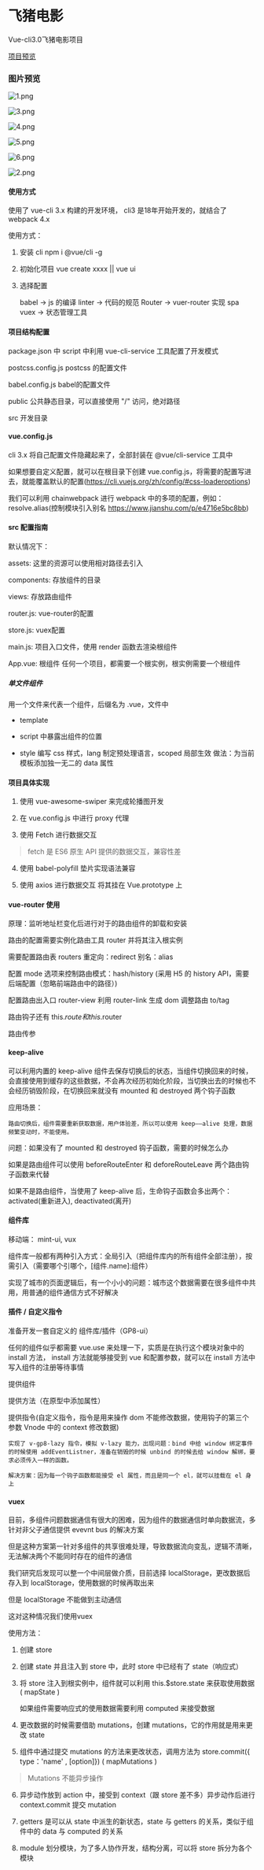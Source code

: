 # 飞猪电影
Vue-cli3.0飞猪电影项目

[项目预览](http://struggle-wjf.gitee.io/feizhumovie/dist/index.html#/)

### 图片预览
![1.png](http://edu.bluej.cn/public/uploads/1.png)

![3.png](http://edu.bluej.cn/public/uploads/20181229/201812291315013.png)

![4.png](http://edu.bluej.cn/public/uploads/20181229/201812291315014.png)

![5.png](http://edu.bluej.cn/public/uploads/20181229/201812291315015.png)

![6.png](http://edu.bluej.cn/public/uploads/20181229/201812291315016.png)

![2.png](http://edu.bluej.cn/public/uploads/20181229/201812291315012.png)
#### 使用方式

使用了 vue-cli 3.x 构建的开发环境， cli3 是18年开始开发的，就结合了 webpack 4.x

使用方式：

1. 安装 cli  npm i @vue/cli  -g

2. 初始化项目 vue create xxxx  ||  vue ui

3. 选择配置

    babel   ->  js 的编译
    linter  ->  代码的规范
    Router  ->  vuer-router 实现 spa
    vuex    ->  状态管理工具

#### 项目结构配置

package.json 中 script 中利用 vue-cli-service 工具配置了开发模式

postcss.config.js  postcss 的配置文件

babel.config.js  babel的配置文件

public 公共静态目录，可以直接使用 "/" 访问，绝对路径

src 开发目录

#### vue.config.js

cli 3.x 将自己配置文件隐藏起来了，全部封装在 @vue/cli-service 工具中

如果想要自定义配置，就可以在根目录下创建 vue.config.js，将需要的配置写进去，就能覆盖默认的配置(https://cli.vuejs.org/zh/config/#css-loaderoptions)

我们可以利用 chainwebpack 进行 webpack 中的多项的配置，例如：resolve.alias(控制模块引入别名  https://www.jianshu.com/p/e4716e5bc8bb)

#### src 配置指南

默认情况下：

assets: 这里的资源可以使用相对路径去引入

components: 存放组件的目录

views: 存放路由组件

router.js: vue-router的配置

store.js: vuex配置

main.js: 项目入口文件，使用 render 函数去渲染根组件

App.vue: 根组件  任何一个项目，都需要一个根实例，根实例需要一个根组件


##### 单文件组件

用一个文件来代表一个组件，后缀名为 .vue，文件中

* template  

* script 中暴露出组件的位置

* style 编写 css 样式，lang 制定预处理语言，scoped 局部生效 做法：为当前模板添加独一无二的 data 属性


#### 项目具体实现

1. 使用 vue-awesome-swiper 来完成轮播图开发

2. 在 vue.config.js 中进行 proxy 代理

3. 使用 Fetch 进行数据交互

> fetch 是 ES6 原生 API 提供的数据交互，兼容性差

4. 使用 babel-polyfill 垫片实现语法兼容

5. 使用 axios 进行数据交互 将其挂在 Vue.prototype 上


#### vue-router 使用

原理：监听地址栏变化后进行对于的路由组件的卸载和安装

路由的配置需要实例化路由工具 router 并将其注入根实例

需要配置路由表 routers  重定向：redirect   别名：alias

配置 mode 选项来控制路由模式：hash/history (采用 H5 的 history API，需要后端配置（忽略前端路由中的路径）)

配置路由出入口 router-view 利用 router-link 生成 dom 调整路由 to/tag

路由钩子还有 this.$route 和 this.$router

路由传参

#### keep-alive

可以利用内置的 keep-alive 组件去保存切换后的状态，当组件切换回来的时候，会直接使用到缓存的这些数据，不会再次经历初始化阶段，当切换出去的时候也不会经历销毁阶段，在切换回来就没有 mounted 和 destroyed 两个钩子函数

应用场景：

    路由切换后，组件需要重新获取数据，用户体验差，所以可以使用 keep——alive 处理，数据频繁变动时，不能使用。

问题：如果没有了 mounted 和 destroyed 钩子函数，需要的时候怎么办

如果是路由组件可以使用 beforeRouteEnter 和 deforeRouteLeave 两个路由钩子函数来代替

如果不是路由组件，当使用了 keep-alive 后，生命钩子函数会多出两个：activated(重新进入), deactivated(离开)


#### 组件库

移动端： mint-ui, vux

组件库一般都有两种引入方式：全局引入（把组件库内的所有组件全部注册），按需引入（需要哪个引哪个，[组件.name]:组件）

实现了城市的页面逻辑后，有一个小小的问题：城市这个数据需要在很多组件中共用，用普通的组件通信方式不好解决

#### 插件 / 自定义指令

准备开发一套自定义的 组件库/插件（GP8-ui）

任何的组件似乎都需要 vue.use 来处理一下，实质是在执行这个模块对象中的 install 方法， install 方法就能够接受到 vue 和配置参数，就可以在 install 方法中写入组件的注册等待事情

提供组件

提供方法（在原型中添加属性）

提供指令(自定义指令，指令是用来操作 dom 不能修改数据，使用钩子的第三个参数 Vnode 中的 context 修改数据)

    实现了 v-gp8-lazy 指令，模拟 v-lazy 能力，出现问题：bind 中给 window 绑定事件的时候使用 addEventListner，准备在销毁的时候 unbind 的时候去给 window 解绑，要求必须传入一样的函数。

    解决方案：因为每一个钩子函数都能接受 el 属性，而且是同一个 el，就可以挂载在 el 身上

#### vuex

目前，多组件问题数据通信有很大的困难，因为组件的数据通信时单向数据流，多针对非父子通信提供 evevnt bus 的解决方案

但是这种方案第一针对多组件的共享很难处理，导致数据流向变乱，逻辑不清晰，无法解决两个不能同时存在的组件的通信

我们研究后发现可以整一个中间层做介质，目前选择 localStorage，更改数据后存入到 localStorage，使用数据的时候再取出来

但是 localStorage 不能做到主动通信

这对这种情况我们使用vuex

使用方法：

1. 创建 store

2. 创建 state 并且注入到 store 中，此时 store 中已经有了 state（响应式）

3. 将 store 注入到根实例中，组件就可以利用 this.$store.state 来获取使用数据 ( mapState )

    如果组件需要响应式的使用数据需要利用 computed 来接受数据

4. 更改数据的时候需要借助 mutations，创建 mutations，它的作用就是用来更改 state

5. 组件中通过提交 mutations 的方法来更改状态，调用方法为 store.commit({ type：'name' , [option]}) ( mapMutations )

> Mutations 不能异步操作

6. 异步动作放到 action 中，接受到 context（跟 store 差不多）异步动作后进行 context.commit 提交 mutation

7. getters 是可以从 state 中派生的新状态，state 与 getters 的关系，类似于组件中的 data 与 computed 的关系

8. module 划分模块，为了多人协作开发，结构分离，可以将 store 拆分为各个模块
